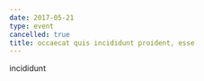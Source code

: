 ```yaml
---
date: 2017-05-21
type: event
cancelled: true
title: occaecat quis incididunt proident, esse
---
```

incididunt